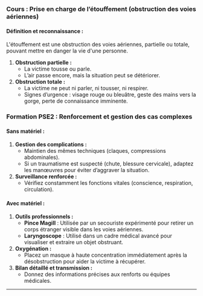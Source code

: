 ### **Cours : Prise en charge de l’étouffement (obstruction des voies aériennes)**

#### **Définition et reconnaissance :**

L'étouffement est une obstruction des voies aériennes, partielle ou totale, pouvant mettre en danger la vie d'une personne.

1. **Obstruction partielle :**
    - La victime tousse ou parle.
    - L’air passe encore, mais la situation peut se détériorer.
2. **Obstruction totale :**
    - La victime ne peut ni parler, ni tousser, ni respirer.
    - Signes d’urgence : visage rouge ou bleuâtre, geste des mains vers la gorge, perte de connaissance imminente.
### **Formation PSE2 : Renforcement et gestion des cas complexes**

#### **Sans matériel :**

1. **Gestion des complications :**
    - Maintien des mêmes techniques (claques, compressions abdominales).
    - Si un traumatisme est suspecté (chute, blessure cervicale), adaptez les manœuvres pour éviter d’aggraver la situation.
2. **Surveillance renforcée :**
    - Vérifiez constamment les fonctions vitales (conscience, respiration, circulation).

#### **Avec matériel :**

1. **Outils professionnels :**
    - **Pince Magill** : Utilisée par un secouriste expérimenté pour retirer un corps étranger visible dans les voies aériennes.
    - **Laryngoscope** : Utilisé dans un cadre médical avancé pour visualiser et extraire un objet obstruant.
2. **Oxygénation :**
    - Placez un masque à haute concentration immédiatement après la désobstruction pour aider la victime à récupérer.
3. **Bilan détaillé et transmission :**
    - Donnez des informations précises aux renforts ou équipes médicales.

---